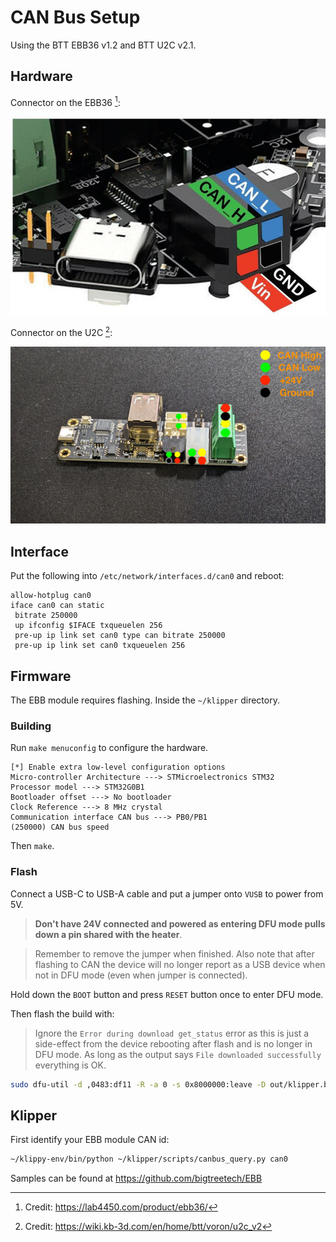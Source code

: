 # CAN Bus Setup

Using the BTT EBB36 v1.2 and BTT U2C v2.1.

## Hardware

Connector on the EBB36 [^1]:

![ebb36](./images/ebb36.png)

Connector on the U2C [^2]:

![u2c](./images/u2c.jpeg)

## Interface

Put the following into `/etc/network/interfaces.d/can0` and reboot:

```
allow-hotplug can0
iface can0 can static
 bitrate 250000
 up ifconfig $IFACE txqueuelen 256
 pre-up ip link set can0 type can bitrate 250000
 pre-up ip link set can0 txqueuelen 256
```

## Firmware

The EBB module requires flashing. Inside the `~/klipper` directory.

### Building

Run `make menuconfig` to configure the hardware.

```
[*] Enable extra low-level configuration options
Micro-controller Architecture ---> STMicroelectronics STM32
Processor model ---> STM32G0B1
Bootloader offset ---> No bootloader
Clock Reference ---> 8 MHz crystal
Communication interface CAN bus ---> PB0/PB1
(250000) CAN bus speed
```

Then `make`.

### Flash

Connect a USB-C to USB-A cable and put a jumper onto `VUSB` to power from 5V.

> **Don't have 24V connected and powered as entering DFU mode pulls down a pin shared with the heater**.

> Remember to remove the jumper when finished. Also note that after flashing to CAN the device will no longer
> report as a USB device when not in DFU mode (even when jumper is connected).

Hold down the `BOOT` button and press `RESET` button once to enter DFU mode.

Then flash the build with:

> Ignore the `Error during download get_status` error as this is just a side-effect
> from the device rebooting after flash and is no longer in DFU mode. As long as
> the output says `File downloaded successfully` everything is OK.

```bash
sudo dfu-util -d ,0483:df11 -R -a 0 -s 0x8000000:leave -D out/klipper.bin
```

## Klipper

First identify your EBB module CAN id:

```bash
~/klippy-env/bin/python ~/klipper/scripts/canbus_query.py can0
```

Samples can be found at https://github.com/bigtreetech/EBB

[^1]: Credit: https://lab4450.com/product/ebb36/
[^2]: Credit: https://wiki.kb-3d.com/en/home/btt/voron/u2c_v2
